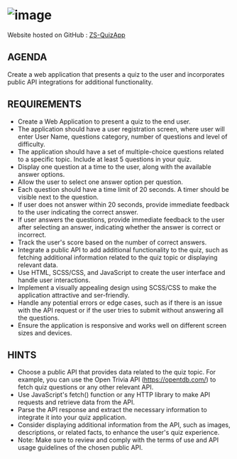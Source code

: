 # ![image](https://github.com/manyamalhotra/ZS-QuizApp/assets/61011560/84621f89-1c71-45e6-8451-4ac493a69b99)
Website hosted on GitHub : [ZS-QuizApp](https://manyamalhotra.github.io/ZS-QuizApp/)
<h2>AGENDA</h2>
<p>Create a web application that presents a quiz to the user and incorporates public API integrations for additional functionality.</p>

<h2>REQUIREMENTS</h2>

- Create a Web Application to present a quiz to the end user.
- The application should have a user registration screen, where user will enter User Name, questions category, number of questions and level of difficulty.
- The application should have a set of multiple-choice questions related to a specific topic. Include at least 5 questions in your quiz.
- Display one question at a time to the user, along with the available answer options.
- Allow the user to select one answer option per question.
- Each question should have a time limit of 20 seconds. A timer should be visible next to the question.
- If user does not answer within 20 seconds, provide immediate feedback to the user indicating the correct answer.
- If user answers the questions, provide immediate feedback to the user after selecting an answer, indicating whether the answer is correct or incorrect.
- Track the user's score based on the number of correct answers.
- Integrate a public API to add additional functionality to the quiz, such as fetching additional information related to the quiz topic or displaying relevant data.
- Use HTML, SCSS/CSS, and JavaScript to create the user interface and handle user interactions.
- Implement a visually appealing design using SCSS/CSS to make the application attractive and ser-friendly.
- Handle any potential errors or edge cases, such as if there is an issue with the API request or if the user tries to submit without answering all the questions.
- Ensure the application is responsive and works well on different screen sizes and devices.

<h2>HINTS</h2>

- Choose a public API that provides data related to the quiz topic. For example, you can use the Open Trivia API (https://opentdb.com/) to fetch quiz questions or any other relevant API.
- Use JavaScript's fetch() function or any HTTP library to make API requests and retrieve data from the API.
- Parse the API response and extract the necessary information to integrate it into your quiz application.
- Consider displaying additional information from the API, such as images, descriptions, or related facts, to enhance the user's quiz experience.
- Note: Make sure to review and comply with the terms of use and API usage guidelines of the chosen public API.
